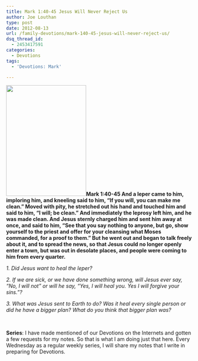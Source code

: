 ```yaml
---
title: Mark 1:40-45 Jesus Will Never Reject Us
author: Joe Louthan
type: post
date: 2012-08-13
url: /family-devotions/mark-140-45-jesus-will-never-reject-us/
dsq_thread_id:
  - 2453417591
categories:
  - Devotions
tags:
  - 'Devotions: Mark'

---
```

**[<img class="alignright size-medium wp-image-193" title="confession_vert" alt="" src="https://i1.wp.com/theologic.us/wp-content/uploads/2012/08/confession_vert.jpg?resize=217%2C300" width="217" height="300" srcset="https://i1.wp.com/theologic.us/wp-content/uploads/2012/08/confession_vert.jpg?resize=217%2C300 217w, https://i1.wp.com/theologic.us/wp-content/uploads/2012/08/confession_vert.jpg?w=300 300w" sizes="(max-width: 217px) 100vw, 217px" data-recalc-dims="1" />][1]Mark 1:40-45 And a leper came to him, imploring him, and kneeling said to him, “If you will, you can make me clean.” Moved with pity, he stretched out his hand and touched him and said to him, “I will; be clean.” And immediately the leprosy left him, and he was made clean. And Jesus sternly charged him and sent him away at once, and said to him, “See that you say nothing to anyone, but go, show yourself to the priest and offer for your cleansing what Moses commanded, for a proof to them.” But he went out and began to talk freely about it, and to spread the news, so that Jesus could no longer openly enter a town, but was out in desolate places, and people were coming to him from every quarter.**

_1. Did Jesus want to heal the leper?_

_2. If we are sick, or we have done something wrong, will Jesus ever say, &#8220;No, I will not&#8221; or will he say, &#8220;Yes, I will heal you. Yes I will forgive your sins.&#8221;?_

_3. What was Jesus sent to Earth to do? Was it heal every single person or did he have a bigger plan? What do you think that bigger plan was?_

&nbsp;

**Series**: I have made mentioned of our Devotions on the Internets and gotten a few requests for my notes. So that is what I am doing just that here. Every Wednesday as a regular weekly series, I will share my notes that I write in preparing for Devotions.

 [1]: https://i1.wp.com/theologic.us/wp-content/uploads/2012/08/confession_vert.jpg